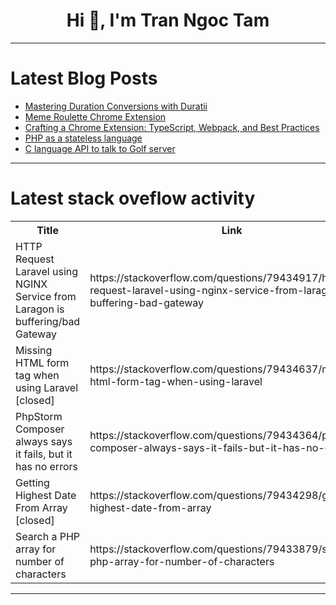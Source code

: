 <h1 align="center">Hi 👋, I'm Tran Ngoc Tam</h1>

---

# Latest Blog Posts 
<!-- BLOG-POST-LIST:START -->
- [Mastering Duration Conversions with Duratii](https://dev.to/alphadevking/mastering-duration-conversions-with-duratii-3jn6)
- [Meme Roulette Chrome Extension](https://dev.to/cendekia/meme-roulette-chrome-extension-425o)
- [Crafting a Chrome Extension: TypeScript, Webpack, and Best Practices](https://dev.to/cendekia/crafting-a-chrome-extension-typescript-webpack-and-best-practices-3g9c)
- [PHP as a stateless language](https://dev.to/joaovitorss/php-as-a-stateless-language-3k81)
- [C language API to talk to Golf server](https://dev.to/golf-lang/c-language-api-to-talk-to-golf-server-36k3)
<!-- BLOG-POST-LIST:END -->

---

# Latest stack oveflow activity
<table>
  <tr><th>Title</th><th>Link</th></tr>
  <!-- STACKOVERFLOW:START --><tr><td>HTTP Request Laravel using NGINX Service from Laragon is buffering/bad Gateway</td><td>https://stackoverflow.com/questions/79434917/http-request-laravel-using-nginx-service-from-laragon-is-buffering-bad-gateway</td></tr><tr><td>Missing HTML form tag when using Laravel [closed]</td><td>https://stackoverflow.com/questions/79434637/missing-html-form-tag-when-using-laravel</td></tr><tr><td>PhpStorm Composer always says it fails, but it has no errors</td><td>https://stackoverflow.com/questions/79434364/phpstorm-composer-always-says-it-fails-but-it-has-no-errors</td></tr><tr><td>Getting Highest Date From Array [closed]</td><td>https://stackoverflow.com/questions/79434298/getting-highest-date-from-array</td></tr><tr><td>Search a PHP array for number of characters</td><td>https://stackoverflow.com/questions/79433879/search-a-php-array-for-number-of-characters</td></tr><!-- STACKOVERFLOW:END -->
</table>

---


